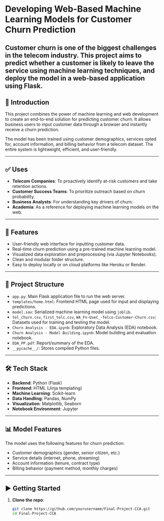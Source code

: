 # Developing Web-Based Machine Learning Models for Customer Churn Prediction

Customer churn is one of the biggest challenges in the telecom industry. This project aims to predict whether a customer is likely to leave the service using machine learning techniques, and deploy the model in a web-based application using Flask.
---

## 📌 Introduction

This project combines the power of machine learning and web development to create an end-to-end solution for predicting customer churn. It allows business users to input customer data through a browser and instantly receive a churn prediction.

The model has been trained using customer demographics, services opted for, account information, and billing behavior from a telecom dataset. The entire system is lightweight, efficient, and user-friendly.

---

## ✅ Uses

- **Telecom Companies**: To proactively identify at-risk customers and take retention actions.
- **Customer Success Teams**: To prioritize outreach based on churn probability.
- **Business Analysts**: For understanding key drivers of churn.
- **Academia**: As a reference for deploying machine learning models on the web.

---

## 🚀 Features

- User-friendly web interface for inputting customer data.
- Real-time churn prediction using a pre-trained machine learning model.
- Visualized data exploration and preprocessing (via Jupyter Notebooks).
- Clean and modular folder structure.
- Easy to deploy locally or on cloud platforms like Heroku or Render.

---

## 📁 Project Structure

- `app.py`: Main Flask application file to run the web server.
- `templates/home.html`: Frontend HTML page used for input and displaying predictions.
- `model.sav`: Serialized machine learning model using `joblib`.
- `tel_churn.csv`, `first_telc.csv`, `WA_Fn-UseC_-Telco-Customer-Churn.csv`: Datasets used for training and testing the model.
- `Churn Analysis - EDA.ipynb`: Exploratory Data Analysis (EDA) notebook.
- `Churn Analysis - Model Building.ipynb`: Model building and evaluation notebook.
- `EDA_PP.pdf`: Report/summary of the EDA.
- `__pycache__/`: Stores compiled Python files.

---

## 🛠️ Tech Stack

- **Backend**: Python (Flask)
- **Frontend**: HTML (Jinja templating)
- **Machine Learning**: Scikit-learn
- **Data Handling**: Pandas, NumPy
- **Visualization**: Matplotlib, Seaborn
- **Notebook Environment**: Jupyter

---

## 📊 Model Features

The model uses the following features for churn prediction:

- Customer demographics (gender, senior citizen, etc.)
- Service details (internet, phone, streaming)
- Account information (tenure, contract type)
- Billing behavior (payment method, monthly charges)

---

## ▶️ Getting Started

1. **Clone the repo**:
   ```bash
   git clone https://github.com/yourusername/Final-Project-CCA.git
   cd Final-Project-CCA
